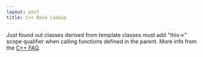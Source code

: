 ```yaml
---
layout: post
title: C++ Base Lookup
---
```


Just found out classes derived from template classes must add "this->" scope qualifier when calling functions defined in the parent.
More info from the [C++ FAQ](http://womble.decadent.org.uk/c++/template-faq.html#base-lookup).

